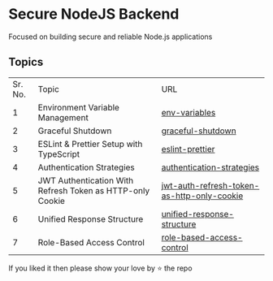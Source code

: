 # Secure NodeJS Backend

Focused on building secure and reliable Node.js applications

## Topics

<table>
  <tr>
    <td>Sr. No.</td>
    <td>Topic</td>
    <td>URL</td>
  </tr>
  <tr>
    <td>1</td>
    <td>Environment Variable Management</td>
    <td><a href="./env-variables">env-variables</a></td>
  </tr>
  <tr>
    <td>2</td>
    <td>Graceful Shutdown</td>
    <td><a href="./graceful-shutdown">graceful-shutdown</a></td>
  </tr>
  <tr>
    <td>3</td>
    <td>ESLint & Prettier Setup with TypeScript</td>
    <td><a href="./eslint-prettier">eslint-prettier</a></td>
  </tr>
  <tr>
    <td>4</td>
    <td>Authentication Strategies</td>
    <td><a href="./authentication-strategies">authentication-strategies</a></td>
  </tr>
  <tr>
    <td>5</td>
    <td>JWT Authentication With Refresh Token as HTTP-only Cookie</td>
    <td><a href="https://github.com/sushantrahate/jwt-auth-refresh-token-as-http-only-cookie">jwt-auth-refresh-token-as-http-only-cookie</a></td>
  </tr>
  <tr>
    <td>6</td>
    <td>Unified Response Structure</td>
    <td><a href="./unified-response-structure">unified-response-structure</a></td>
  </tr>
   <tr>
    <td>7</td>
    <td>Role-Based Access Control</td>
    <td><a href="./https://github.com/sushantrahate/role-based-access-control">role-based-access-control</a></td>
  </tr>
</table>

If you liked it then please show your love by ⭐ the repo
